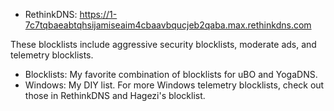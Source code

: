 * RethinkDNS:
 https://1-7c7tqbaeabtqhsijamiseaim4cbaavbqucjeb2qaba.max.rethinkdns.com

These blocklists include aggressive security blocklists, moderate ads, and telemetry blocklists.

* Blocklists: My favorite combination of blocklists for uBO and YogaDNS.
* Windows: My DIY list. For more Windows telemetry blocklists, check out those in RethinkDNS and Hagezi's blocklist.
